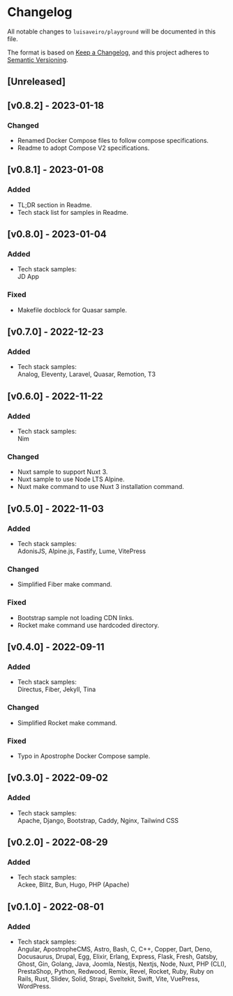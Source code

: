 # Changelog
All notable changes to `luisaveiro/playground` will be documented in this file.

The format is based on [Keep a Changelog](https://keepachangelog.com/en/1.0.0/),
and this project adheres to [Semantic Versioning](https://semver.org/spec/v2.0.0.html).

## [Unreleased]

## [v0.8.2] - 2023-01-18
### Changed
- Renamed Docker Compose files to follow compose specifications.
- Readme to adopt Compose V2 specifications.

## [v0.8.1] - 2023-01-08
### Added
- TL;DR section in Readme.
- Tech stack list for samples in Readme.

## [v0.8.0] - 2023-01-04
### Added
- Tech stack samples:  
JD App

### Fixed
- Makefile docblock for Quasar sample.

## [v0.7.0] - 2022-12-23
### Added
- Tech stack samples:  
Analog, Eleventy, Laravel, Quasar, Remotion, T3

## [v0.6.0] - 2022-11-22
### Added
- Tech stack samples:  
Nim

### Changed
- Nuxt sample to support Nuxt 3.
- Nuxt sample to use Node LTS Alpine.
- Nuxt make command to use Nuxt 3 installation command.

## [v0.5.0] - 2022-11-03
### Added
- Tech stack samples:  
AdonisJS, Alpine.js, Fastify, Lume, VitePress

### Changed
- Simplified Fiber make command.

### Fixed
- Bootstrap sample not loading CDN links.
- Rocket make command use hardcoded directory.

## [v0.4.0] - 2022-09-11
### Added
- Tech stack samples:  
Directus, Fiber, Jekyll, Tina

### Changed
- Simplified Rocket make command.

### Fixed
- Typo in Apostrophe Docker Compose sample.

## [v0.3.0] - 2022-09-02
### Added
- Tech stack samples:  
Apache, Django, Bootstrap, Caddy, Nginx, Tailwind CSS

## [v0.2.0] - 2022-08-29
### Added
- Tech stack samples:  
Ackee, Blitz, Bun, Hugo, PHP (Apache)

## [v0.1.0] - 2022-08-01
### Added
- Tech stack samples:  
Angular, ApostropheCMS, Astro, Bash, C, C++, Copper, Dart, Deno, Docusaurus, 
Drupal, Egg, Elixir, Erlang, Express, Flask, Fresh, Gatsby, Ghost, Gin, Golang, 
Java, Joomla, Nestjs, Nextjs, Node, Nuxt, PHP (CLI), PrestaShop, Python, 
Redwood, Remix, Revel, Rocket, Ruby, Ruby on Rails, Rust, Slidev, Solid, 
Strapi, Sveltekit, Swift, Vite, VuePress, WordPress.
